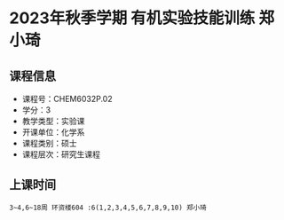 # 2023年秋季学期 有机实验技能训练 郑小琦






## 课程信息

- 课程号：CHEM6032P.02
- 学分：3
- 教学类型：实验课
- 开课单位：化学系
- 课程类别：硕士
- 课程层次：研究生课程

## 上课时间

```
3~4,6~18周 环资楼604 :6(1,2,3,4,5,6,7,8,9,10) 郑小琦
```

